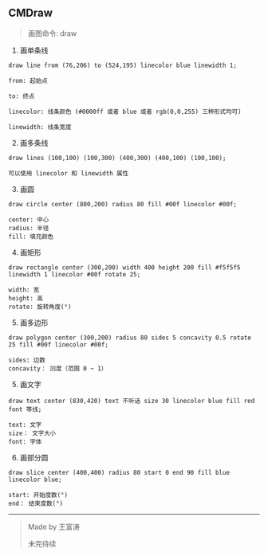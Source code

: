 ## **CMDraw**

> 画图命令: draw
1. 画单条线

```
draw line from (76,206) to (524,195) linecolor blue linewidth 1;
```

```
from: 起始点

to: 终点

linecolor: 线条颜色 (#0000ff 或者 blue 或者 rgb(0,0,255) 三种形式均可)

linewidth: 线条宽度
```

2. 画多条线

```
draw lines (100,100) (100,300) (400,300) (400,100) (100,100);
```

```
可以使用 linecolor 和 linewidth 属性
```


3. 画圆

```
draw circle center (800,200) radius 80 fill #00f linecolor #00f;
```

```
center: 中心
radius: 半径
fill: 填充颜色
```

4. 画矩形

```
draw rectangle center (300,200) width 400 height 200 fill #f5f5f5 linewidth 1 linecolor #00f rotate 25;
```

```
width: 宽
height: 高
rotate: 旋转角度(°)
```

5. 画多边形

```
draw polygon center (300,200) radius 80 sides 5 concavity 0.5 rotate 25 fill #00f linecolor #00f;
```

```
sides: 边数
concavity： 凹度（范围 0 ~ 1）
```


5. 画文字

```
draw text center (830,420) text 不听话 size 30 linecolor blue fill red font 等线;
```

```
text: 文字
size： 文字大小
font: 字体
```

6. 画部分圆

```
draw slice center (400,400) radius 80 start 0 end 90 fill blue linecolor blue;
```

```
start: 开始度数(°)
end： 结束度数(°)
```

---

> Made by 王富涛
>
> 未完待续
